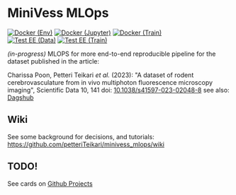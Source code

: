 # MiniVess MLOps

[![Docker (Env)](https://github.com/petteriTeikari/minivess_mlops/actions/workflows/build-env_image.yml/badge.svg)](https://github.com/petteriTeikari/minivess_mlops/actions/workflows/build-env_image.yml)
[![Docker (Jupyter)](https://github.com/petteriTeikari/minivess_mlops/actions/workflows/build-jupyter_image.yml/badge.svg)](https://github.com/petteriTeikari/minivess_mlops/actions/workflows/build-jupyter_image.yml)
[![Docker (Train)](https://github.com/petteriTeikari/minivess_mlops/actions/workflows/build_train_image.yml/badge.svg)](https://github.com/petteriTeikari/minivess_mlops/actions/workflows/build_train_image.yml)
<br>[![Test EE (Data)](https://github.com/petteriTeikari/minivess_mlops/actions/workflows/test_dataload.yml/badge.svg)](https://github.com/petteriTeikari/minivess_mlops/actions/workflows/test_dataload.yml)
[![Test EE (Train)](https://github.com/petteriTeikari/minivess_mlops/actions/workflows/test_train.yml/badge.svg)](https://github.com/petteriTeikari/minivess_mlops/actions/workflows/test_train.yml)


_(in-progress)_ MLOPS for more end-to-end reproducible pipeline for the dataset published in the article:

Charissa Poon, Petteri Teikari _et al._ (2023): 
"A dataset of rodent cerebrovasculature from in vivo multiphoton fluorescence microscopy imaging", 
Scientific Data 10, 141 doi: [10.1038/s41597-023-02048-8](https://doi.org/10.1038/s41597-023-02048-8) see also: [Dagshub](https://dagshub.com/petteriTeikari/minivess_mlops)


## Wiki

See some background for decisions, and tutorials: https://github.com/petteriTeikari/minivess_mlops/wiki

## TODO!

See cards on [Github Projects](https://github.com/users/petteriTeikari/projects/2)
